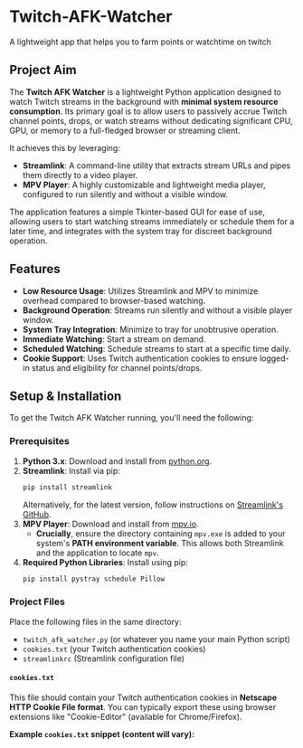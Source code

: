 # Twitch-AFK-Watcher
A lightweight app that helps you to farm points or watchtime on twitch

## Project Aim

The **Twitch AFK Watcher** is a lightweight Python application designed to watch Twitch streams in the background with **minimal system resource consumption**. Its primary goal is to allow users to passively accrue Twitch channel points, drops, or watch streams without dedicating significant CPU, GPU, or memory to a full-fledged browser or streaming client.

It achieves this by leveraging:
* **Streamlink**: A command-line utility that extracts stream URLs and pipes them directly to a video player.
* **MPV Player**: A highly customizable and lightweight media player, configured to run silently and without a visible window.

The application features a simple Tkinter-based GUI for ease of use, allowing users to start watching streams immediately or schedule them for a later time, and integrates with the system tray for discreet background operation.

## Features

* **Low Resource Usage**: Utilizes Streamlink and MPV to minimize overhead compared to browser-based watching.
* **Background Operation**: Streams run silently and without a visible player window.
* **System Tray Integration**: Minimize to tray for unobtrusive operation.
* **Immediate Watching**: Start a stream on demand.
* **Scheduled Watching**: Schedule streams to start at a specific time daily.
* **Cookie Support**: Uses Twitch authentication cookies to ensure logged-in status and eligibility for channel points/drops.

## Setup & Installation

To get the Twitch AFK Watcher running, you'll need the following:

### Prerequisites

1.  **Python 3.x**: Download and install from [python.org](https://www.python.org/downloads/).
2.  **Streamlink**: Install via pip:
    ```bash
    pip install streamlink
    ```
    Alternatively, for the latest version, follow instructions on [Streamlink's GitHub](https://github.com/streamlink/streamlink).
3.  **MPV Player**: Download and install from [mpv.io](https://mpv.io/download/).
    * **Crucially**, ensure the directory containing `mpv.exe` is added to your system's **PATH environment variable**. This allows both Streamlink and the application to locate `mpv`.
4.  **Required Python Libraries**: Install using pip:
    ```bash
    pip install pystray schedule Pillow
    ```

### Project Files

Place the following files in the same directory:

* `twitch_afk_watcher.py` (or whatever you name your main Python script)
* `cookies.txt` (your Twitch authentication cookies)
* `streamlinkrc` (Streamlink configuration file)

#### `cookies.txt`

This file should contain your Twitch authentication cookies in **Netscape HTTP Cookie File format**. You can typically export these using browser extensions like "Cookie-Editor" (available for Chrome/Firefox).

**Example `cookies.txt` snippet (content will vary):**

